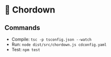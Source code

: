 # 🎸 Chordown

## Commands

* Compile: `tsc -p tsconfig.json --watch`
* Run: `node dist/src/chordown.js cdconfig.yaml`
* Test: `npm test`
